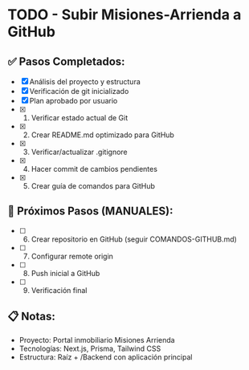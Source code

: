 # TODO - Subir Misiones-Arrienda a GitHub

## ✅ Pasos Completados:
- [x] Análisis del proyecto y estructura
- [x] Verificación de git inicializado
- [x] Plan aprobado por usuario
- [x] 1. Verificar estado actual de Git
- [x] 2. Crear README.md optimizado para GitHub
- [x] 3. Verificar/actualizar .gitignore
- [x] 4. Hacer commit de cambios pendientes
- [x] 5. Crear guía de comandos para GitHub

## 🔄 Próximos Pasos (MANUALES):
- [ ] 6. Crear repositorio en GitHub (seguir COMANDOS-GITHUB.md)
- [ ] 7. Configurar remote origin
- [ ] 8. Push inicial a GitHub
- [ ] 9. Verificación final

## 📋 Notas:
- Proyecto: Portal inmobiliario Misiones Arrienda
- Tecnologías: Next.js, Prisma, Tailwind CSS
- Estructura: Raíz + /Backend con aplicación principal
